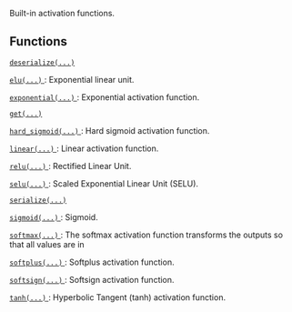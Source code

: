 Built-in activation functions.

## Functions
[ `deserialize(...)` ](https://tensorflow.google.cn/api_docs/python/tf/keras/activations/deserialize)

[ `elu(...)` ](https://tensorflow.google.cn/api_docs/python/tf/keras/activations/elu): Exponential linear unit.

[ `exponential(...)` ](https://tensorflow.google.cn/api_docs/python/tf/keras/activations/exponential): Exponential activation function.

[ `get(...)` ](https://tensorflow.google.cn/api_docs/python/tf/keras/activations/get)

[ `hard_sigmoid(...)` ](https://tensorflow.google.cn/api_docs/python/tf/keras/activations/hard_sigmoid): Hard sigmoid activation function.

[ `linear(...)` ](https://tensorflow.google.cn/api_docs/python/tf/keras/activations/linear): Linear activation function.

[ `relu(...)` ](https://tensorflow.google.cn/api_docs/python/tf/keras/activations/relu): Rectified Linear Unit.

[ `selu(...)` ](https://tensorflow.google.cn/api_docs/python/tf/keras/activations/selu): Scaled Exponential Linear Unit (SELU).

[ `serialize(...)` ](https://tensorflow.google.cn/api_docs/python/tf/keras/activations/serialize)

[ `sigmoid(...)` ](https://tensorflow.google.cn/api_docs/python/tf/keras/activations/sigmoid): Sigmoid.

[ `softmax(...)` ](https://tensorflow.google.cn/api_docs/python/tf/keras/activations/softmax): The softmax activation function transforms the outputs so that all values are in

[ `softplus(...)` ](https://tensorflow.google.cn/api_docs/python/tf/keras/activations/softplus): Softplus activation function.

[ `softsign(...)` ](https://tensorflow.google.cn/api_docs/python/tf/keras/activations/softsign): Softsign activation function.

[ `tanh(...)` ](https://tensorflow.google.cn/api_docs/python/tf/keras/activations/tanh): Hyperbolic Tangent (tanh) activation function.

